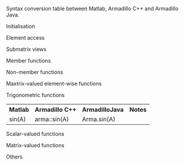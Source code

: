 Syntax conversion table between Matlab, Armadillo C++ and Armadillo Java.

Initialisation

Element access

Submatrix views

Member functions

Non-member functions

Maxtrix-valued element-wise functions

Trigonometric functions

<table>
  <tr>
    <th>Matlab</th><th>Armadillo C++</th><th>ArmadilloJava</th><th>Notes</th>
  </tr>
  <tr>
    <td>sin(A)</td><td>arma::sin(A)</td><td>Arma.sin(A)</td><td></td>
  </tr>
</table>

Scalar-valued functions

Matrix-valued functions

Others
